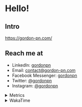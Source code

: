 # Hello!

## Intro

<https://gordon-pn.com/>

## Reach me at

- LinkedIn: [gordonpn](https://www.linkedin.com/in/gordonpn/)
- Email: [contact@gordon-pn.com](mailto:contact@gordon-pn.com)
- Facebook Messenger: [gordonpn](https://www.messenger.com/t/Gordonpn)
- Twitter: [@gordonpn](https://twitter.com/Gordonpn)
- Instagram: [@gordonpn](https://www.instagram.com/gordonpn/)

<details>
  <summary>Metrics</summary>

  <img align="center" src="https://github.com/gordonpn/gordonpn/blob/master/github-metrics.svg" alt="GitHub Metrics">

</details>

<details>
  <summary>WakaTime</summary>

  <!--START_SECTION:waka-->
📊 **This Week I Spent My Time On** 

```text
💬 Programming Languages: 
Other                    35 hrs 1 min        ████████████████████████░   96.72 % 
TypeScript               38 mins             ░░░░░░░░░░░░░░░░░░░░░░░░░   01.79 % 
Java                     12 mins             ░░░░░░░░░░░░░░░░░░░░░░░░░   00.60 % 
JavaScript               8 mins              ░░░░░░░░░░░░░░░░░░░░░░░░░   00.40 % 
HTML                     6 mins              ░░░░░░░░░░░░░░░░░░░░░░░░░   00.28 % 

🔥 Editors: 
Chrome                   21 hrs 49 mins      ███████████████░░░░░░░░░░   60.27 % 
Firefox                  3 hrs 55 mins       ███░░░░░░░░░░░░░░░░░░░░░░   10.86 % 
Messages                 2 hrs 48 mins       ██░░░░░░░░░░░░░░░░░░░░░░░   07.75 % 
Slack                    2 hrs 36 mins       ██░░░░░░░░░░░░░░░░░░░░░░░   07.20 % 
iTerm2                   1 hr 18 mins        █░░░░░░░░░░░░░░░░░░░░░░░░   03.60 % 
```


 Last Updated on 13/09/2025 10:21:49 UTC
<!--END_SECTION:waka-->
</details>
